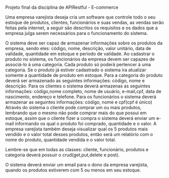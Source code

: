 Projeto final da disciplina de APIRestful - E-commerce

Uma empresa varejista deseja cria um software que controle todo o seu estoque de produtos, clientes, funcionários e suas vendas, as vendas serão feitas pela internet, a seguir são descritos os requisitos e os dados que a empresa julga serem necessários para o funcionamento do sistema.

O sistema deve ser capaz de armazenar informações sobre os produtos da empresa, sendo eles: código, nome, descrição, valor unitário, data de validade, quantidade em estoque e período de validade.
Ao cadastrar o produto no sistema, os funcionários da empresa devem ser capazes de associá-lo à uma categoria. Cada produto só poderá pertencer à uma categoria.
Se o produto já estiver cadastrado o sistema ira atualizar somente a quantidade de produto em estoque.
Para a categoria do produto deverá ser armazenado as seguintes informações: código, nome e descrição.
Para os clientes o sistema deverá armazenas as seguintes informações: código,nome completo, nome de usuário, e-mail,cpf, data de nascimento, endereço e telefone.
Para os funcionários o sistema deverá armazenar as seguintes informações: código, nome e cpf(cpf é único)
Através do sistema o cliente pode comprar um ou mais produtos, lembrando que o mesmo não pode comprar mais do que possui em estoque, assim que o cliente fizer a compra o sistema deverá enviar um e-mail informando os qual o produto foi comprado, quantidade e o valor.
A empresa varejista também deseja visualizar qual os 5 produtos mais vendido e o valor total desses produtos, então será um relatório com o nome do produto, quantidade vendida e o valor total.

Lembre-se que em todas as classes: cliente, funcionário, produtos e categoria deverá possuir o crud(get,put,delete e post).

O sistema deverá enviar um email para o dono da empresa varejista, quando os produtos estiverem com 5 ou menos em seu estoque.
